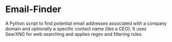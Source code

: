 # Email-Finder
A Python script to find potential email addresses associated with a company domain and optionally a specific contact name (like a CEO). It uses SearXNG for web searching and applies regex and filtering rules.
